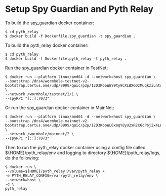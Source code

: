 # Setup Spy Guardian and Pyth Relay

To build the spy_guardian docker container:

```
$ cd pyth_relay
$ docker build -f Dockerfile.spy_guardian -t spy_guardian .
```

To build the pyth_relay docker container:

```
$ cd pyth_relay
$ docker build -f Dockerfile.pyth_relay -t pyth_relay .
```

Run the spy_guardian docker container in TestNet:

```
$ docker run --platform linux/amd64 -d --network=host spy_guardian \
--bootstrap /dns4/wormhole-testnet-v2-bootstrap.certus.one/udp/8999/quic/p2p/12D3KooWBY9ty9CXLBXGQzMuqkziLntsVcyz4pk1zWaJRvJn6Mmt \
--network /wormhole/testnet/2/1 \
--spyRPC "[::]:7073"
```

Or run the spy_guardian docker container in MainNet:

```
$ docker run --platform linux/amd64 -d --network=host spy_guardian \
--bootstrap /dns4/wormhole-mainnet-v2-bootstrap.certus.one/udp/8999/quic/p2p/12D3KooWL6xoqY8yU2xR2K6cP6jix4LnGSrRh94HCKiK371qUFeU \
--network /wormhole/mainnet/2 \
--spyRPC "[::]:7073"

```

Then to run the pyth_relay docker container using a config file called
${HOME}/pyth_relay/env and logging to directory ${HOME}/pyth_relay/logs, do the
following:

```
$ docker run \
--volume=${HOME}/pyth_relay:/var/pyth_relay \
-e PYTH_RELAY_CONFIG=/var/pyth_relay/env \
--network=host \
-d \
pyth_relay
```
